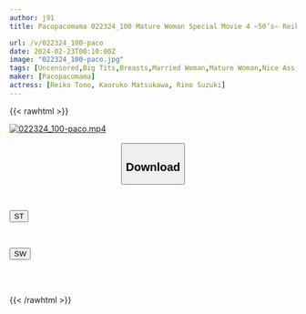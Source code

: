 ```yaml
---
author: j91
title: Pacopacomama 022324_100 Mature Woman Special Movie 4 ~50’s~ Reiko Tono Kaoruko Matsukawa Rino Suzuki

url: /v/022324_100-paco
date: 2024-02-23T00:10:00Z
image: "022324_100-paco.jpg"
tags: [Uncensored,Big Tits,Breasts,Married Woman,Mature Woman,Nice Ass,Sexy Legs,Shaved,Slender,Squirting,Yukata ]
maker: [Pacopacomama]
actress: [Reiko Tono, Kaoruko Matsukawa, Rino Suzuki]
---
```



{{< rawhtml >}}

<div class="video" data-videoid="K4A9QbQ23GH086V">
    <a href="javascript:;">
        <img src="/v/022324_100-paco/022324_100-paco.jpg" width="WIDTH" height="HEIGHT" alt="022324_100-paco.mp4" loading="lazy">
    </a>
</div>

<script type="text/javascript" src="https://j91.asia/asset/on-demand-st.js"></script>

<br>
  <link rel="stylesheet" href="https://j91.asia/asset/bs5.css">
  
  <center>
  <button class="btn btn-primary" type="button" data-bs-toggle="collapse" data-bs-target=".multi-collapse" aria-expanded="false" aria-controls="multiCollapseExample1 multiCollapseExample2"><h2>Download</h2></button></center>
</p>
<div class="row">
  <div class="col">
    <div class="collapse multi-collapse" id="multiCollapseExample1">
      <div class="card card-body">
	      	      <br>
<div class="buttons">  
<p><a href="https://streamtape.to/v/K4A9QbQ23GH086V" target="_blank"><button class="btn-hover color-3"><i class="fa fa-download"></i> ST</button></a></p></div>
    </div>
  </div>
</div>
  <div class="col">
    <div class="collapse multi-collapse" id="multiCollapseExample2">
      <div class="card card-body">
	      <br>
<div class="buttons">
<p><a href="https://cdnwish.com/ubymi7n4te4s" target="_blank"><button class="btn-hover color-2"><i class="fa fa-download"></i> SW</button></a></p></div>
<br><br>
      </div>
    </div>
  </div>
</div>

{{< /rawhtml >}}